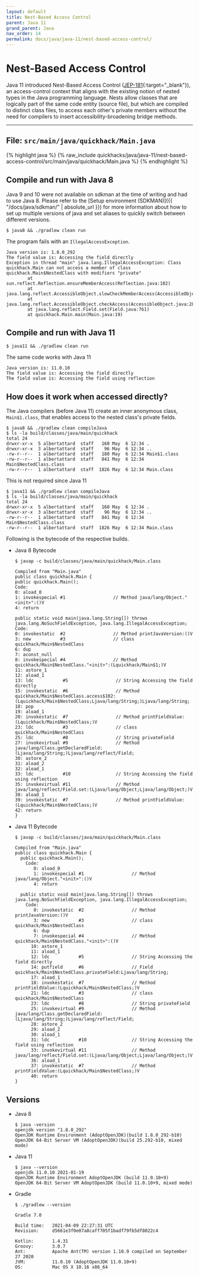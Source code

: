 ```yaml
---
layout: default
title: Nest-Based Access Control
parent: Java 11
grand_parent: Java
nav_order: 14
permalink: docs/java/java-11/nest-based-access-control/
---
```


# Nest-Based Access Control

Java 11 introduced Nest-Based Access Control ([JEP-181](https://openjdk.java.net/jeps/181){:target="_blank"}), an
access-control context that aligns with the existing notion of nested types in the Java programming language. Nests
allow classes that are logically part of the same code entity (source file), but which are compiled to distinct class
files, to access each other's private members without the need for compilers to insert accessibility-broadening bridge
methods.

---

## File: `src/main/java/quickhack/Main.java`

{% highlight java %}
{% raw_include quickhacks/java/java-11/nest-based-access-control/src/main/java/quickhack/Main.java %}
{% endhighlight %}

## Compile and run with Java 8

Java 9 and 10 were not available on sdkman at the time of writing and had to use Java 8. Please refer to
the [Setup environment (SDKMAN)]({{ "/docs/java/sdkman/" | absolute_url }}) for more information about how to set up
multiple versions of java and set aliases to quickly switch between different versions.

```console
$ java8 && ./gradlew clean run
```

The program fails with an `IllegalAccessException`.

```console
Java version is: 1.8.0_292
The field value is: Accessing the field directly
Exception in thread "main" java.lang.IllegalAccessException: Class quickhack.Main can not access a member of class quickhack.Main$NestedClass with modifiers "private"
        at sun.reflect.Reflection.ensureMemberAccess(Reflection.java:102)
        at java.lang.reflect.AccessibleObject.slowCheckMemberAccess(AccessibleObject.java:296)
        at java.lang.reflect.AccessibleObject.checkAccess(AccessibleObject.java:288)
        at java.lang.reflect.Field.set(Field.java:761)
        at quickhack.Main.main(Main.java:19)
```

## Compile and run with Java 11

```console
$ java11 && ./gradlew clean run
```

The same code works with Java 11

```console
Java version is: 11.0.10
The field value is: Accessing the field directly
The field value is: Accessing the field using reflection
```

## How does it work when accessed directly?

The Java compilers (before Java 11) create an inner anonymous class, `Main$1.class`, that enables access to the nested
class's private fields.

```console
$ java8 && ./gradlew clean compileJava
$ ls -la build/classes/java/main/quickhack
total 24
drwxr-xr-x  5 albertattard  staff   160 May  6 12:34 .
drwxr-xr-x  3 albertattard  staff    96 May  6 12:34 ..
-rw-r--r--  1 albertattard  staff   180 May  6 12:34 Main$1.class
-rw-r--r--  1 albertattard  staff   841 May  6 12:34 Main$NestedClass.class
-rw-r--r--  1 albertattard  staff  1826 May  6 12:34 Main.class
```

This is not required since Java 11

```console
$ java11 && ./gradlew clean compileJava
$ ls -la build/classes/java/main/quickhack
total 24
drwxr-xr-x  5 albertattard  staff   160 May  6 12:34 .
drwxr-xr-x  3 albertattard  staff    96 May  6 12:34 ..
-rw-r--r--  1 albertattard  staff   841 May  6 12:34 Main$NestedClass.class
-rw-r--r--  1 albertattard  staff  1826 May  6 12:34 Main.class
```

Following is the bytecode of the respective builds.

- Java 8 Bytecode

  ```console
  $ javap -c build/classes/java/main/quickhack/Main.class
  
  Compiled from "Main.java"
  public class quickhack.Main {
  public quickhack.Main();
  Code:
  0: aload_0
  1: invokespecial #1                  // Method java/lang/Object."<init>":()V
  4: return
  
  public static void main(java.lang.String[]) throws java.lang.NoSuchFieldException, java.lang.IllegalAccessException;
  Code:
  0: invokestatic  #2                  // Method printJavaVersion:()V
  3: new           #3                  // class quickhack/Main$NestedClass
  6: dup
  7: aconst_null
  8: invokespecial #4                  // Method quickhack/Main$NestedClass."<init>":(Lquickhack/Main$1;)V
  11: astore_1
  12: aload_1
  13: ldc           #5                  // String Accessing the field directly
  15: invokestatic  #6                  // Method quickhack/Main$NestedClass.access$102:(Lquickhack/Main$NestedClass;Ljava/lang/String;)Ljava/lang/String;
  18: pop
  19: aload_1
  20: invokestatic  #7                  // Method printFieldValue:(Lquickhack/Main$NestedClass;)V
  23: ldc           #3                  // class quickhack/Main$NestedClass
  25: ldc           #8                  // String privateField
  27: invokevirtual #9                  // Method java/lang/Class.getDeclaredField:(Ljava/lang/String;)Ljava/lang/reflect/Field;
  30: astore_2
  31: aload_2
  32: aload_1
  33: ldc           #10                 // String Accessing the field using reflection
  35: invokevirtual #11                 // Method java/lang/reflect/Field.set:(Ljava/lang/Object;Ljava/lang/Object;)V
  38: aload_1
  39: invokestatic  #7                  // Method printFieldValue:(Lquickhack/Main$NestedClass;)V
  42: return
  }
  ```

- Java 11 Bytecode

  ```console
  $ javap -c build/classes/java/main/quickhack/Main.class
  
  Compiled from "Main.java"
  public class quickhack.Main {
    public quickhack.Main();
      Code:
         0: aload_0
         1: invokespecial #1                  // Method java/lang/Object."<init>":()V
         4: return
  
    public static void main(java.lang.String[]) throws java.lang.NoSuchFieldException, java.lang.IllegalAccessException;
      Code:
         0: invokestatic  #2                  // Method printJavaVersion:()V
         3: new           #3                  // class quickhack/Main$NestedClass
         6: dup
         7: invokespecial #4                  // Method quickhack/Main$NestedClass."<init>":()V
        10: astore_1
        11: aload_1
        12: ldc           #5                  // String Accessing the field directly
        14: putfield      #6                  // Field quickhack/Main$NestedClass.privateField:Ljava/lang/String;
        17: aload_1
        18: invokestatic  #7                  // Method printFieldValue:(Lquickhack/Main$NestedClass;)V
        21: ldc           #3                  // class quickhack/Main$NestedClass
        23: ldc           #8                  // String privateField
        25: invokevirtual #9                  // Method java/lang/Class.getDeclaredField:(Ljava/lang/String;)Ljava/lang/reflect/Field;
        28: astore_2
        29: aload_2
        30: aload_1
        31: ldc           #10                 // String Accessing the field using reflection
        33: invokevirtual #11                 // Method java/lang/reflect/Field.set:(Ljava/lang/Object;Ljava/lang/Object;)V
        36: aload_1
        37: invokestatic  #7                  // Method printFieldValue:(Lquickhack/Main$NestedClass;)V
        40: return
  }
  ```

## Versions

- Java 8

  ```console
  $ java -version
  openjdk version "1.8.0_292"
  OpenJDK Runtime Environment (AdoptOpenJDK)(build 1.8.0_292-b10)
  OpenJDK 64-Bit Server VM (AdoptOpenJDK)(build 25.292-b10, mixed mode)
  ```

- Java 11

  ```console
  $ java --version
  openjdk 11.0.10 2021-01-19
  OpenJDK Runtime Environment AdoptOpenJDK (build 11.0.10+9)
  OpenJDK 64-Bit Server VM AdoptOpenJDK (build 11.0.10+9, mixed mode)
  ```

- Gradle

  ```console
  $ ./gradlew --version

  Gradle 7.0

  Build time:   2021-04-09 22:27:31 UTC
  Revision:     d5661e3f0e07a8caff705f1badf79fb5df8022c4

  Kotlin:       1.4.31
  Groovy:       3.0.7
  Ant:          Apache Ant(TM) version 1.10.9 compiled on September 27 2020
  JVM:          11.0.10 (AdoptOpenJDK 11.0.10+9)
  OS:           Mac OS X 10.16 x86_64
  ```
